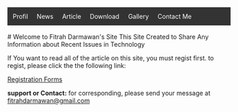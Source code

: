 <style>
ul {
    list-style-type: none;
    margin: 0;
    padding: 2;
    overflow: hidden;
    background-color: #333333;
}

li {
    float: left;
}

li a {
    display: block;
    color: white;
    text-align: center;
    padding: 10px;
    text-decoration: none;
}

li a:hover {
    background-color: #111111;
}
</style>

<ul>
  <li><a href="https://fitrahdarmawan.github.io/profil/">Profil</a></li>
  <li><a href="https://fitrahdarmawan.github.io/news/">News</a></li>
  <li><a href="https://fitrahdarmawan.github.io/article/">Article</a></li>
  <li><a href="https://fitrahdarmawan.github.io/download/">Download</a></li>
  <li><a href="https://fitrahdarmawan.github.io/gallery/">Gallery</a></li>
  <li><a href="https://fitrahdarmawan.github.io/contactme/">Contact Me</a></li>
</ul>
<br>
# Welcome to Fitrah Darmawan's Site
This Site Created to Share Any Information about Recent Issues in Technology

If You want to read all of the article on this site, you must regist first.
to regist, please click the the following link:

[Registration Forms](https://fitrahdarmawan.github.io/form/)






**support or Contact:**
for corresponding, please send your message at fitrahdarmawan@gmail.com
